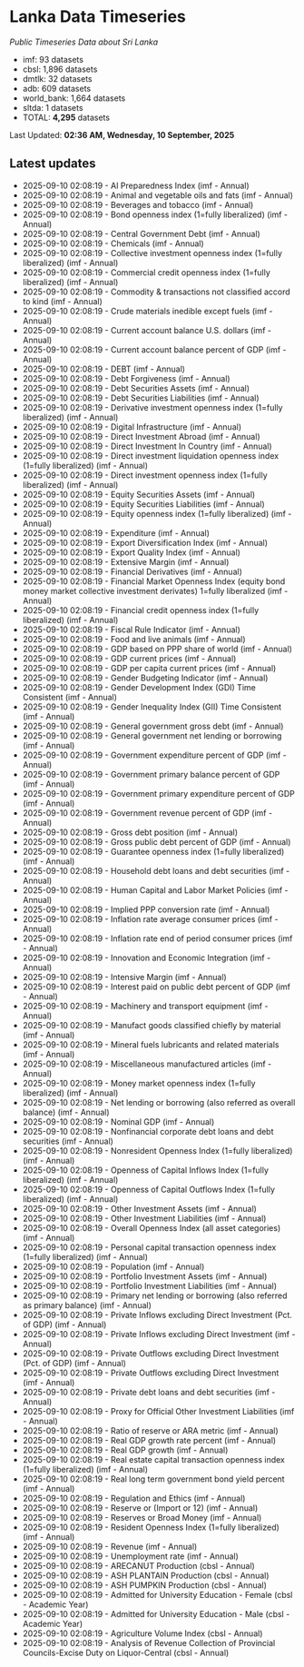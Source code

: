 # Lanka Data Timeseries
*Public Timeseries Data about Sri Lanka*

* imf: 93 datasets
* cbsl: 1,896 datasets
* dmtlk: 32 datasets
* adb: 609 datasets
* world_bank: 1,664 datasets
* sltda: 1 datasets
* TOTAL: **4,295** datasets

Last Updated: **02:36 AM, Wednesday, 10 September, 2025**

## Latest updates

* 2025-09-10 02:08:19 - AI Preparedness Index (imf - Annual)
* 2025-09-10 02:08:19 - Animal and vegetable oils and fats (imf - Annual)
* 2025-09-10 02:08:19 - Beverages and tobacco (imf - Annual)
* 2025-09-10 02:08:19 - Bond openness index (1=fully liberalized) (imf - Annual)
* 2025-09-10 02:08:19 - Central Government Debt (imf - Annual)
* 2025-09-10 02:08:19 - Chemicals (imf - Annual)
* 2025-09-10 02:08:19 - Collective investment openness index (1=fully liberalized) (imf - Annual)
* 2025-09-10 02:08:19 - Commercial credit openness index (1=fully liberalized) (imf - Annual)
* 2025-09-10 02:08:19 - Commodity & transactions not classified accord to kind (imf - Annual)
* 2025-09-10 02:08:19 - Crude materials inedible except fuels (imf - Annual)
* 2025-09-10 02:08:19 - Current account balance U.S. dollars (imf - Annual)
* 2025-09-10 02:08:19 - Current account balance percent of GDP (imf - Annual)
* 2025-09-10 02:08:19 - DEBT (imf - Annual)
* 2025-09-10 02:08:19 - Debt Forgiveness (imf - Annual)
* 2025-09-10 02:08:19 - Debt Securities Assets (imf - Annual)
* 2025-09-10 02:08:19 - Debt Securities Liabilities (imf - Annual)
* 2025-09-10 02:08:19 - Derivative investment openness index (1=fully liberalized) (imf - Annual)
* 2025-09-10 02:08:19 - Digital Infrastructure (imf - Annual)
* 2025-09-10 02:08:19 - Direct Investment Abroad (imf - Annual)
* 2025-09-10 02:08:19 - Direct Investment In Country (imf - Annual)
* 2025-09-10 02:08:19 - Direct investment liquidation openness index (1=fully liberalized) (imf - Annual)
* 2025-09-10 02:08:19 - Direct investment openness index (1=fully liberalized) (imf - Annual)
* 2025-09-10 02:08:19 - Equity Securities Assets (imf - Annual)
* 2025-09-10 02:08:19 - Equity Securities Liabilities (imf - Annual)
* 2025-09-10 02:08:19 - Equity openness index (1=fully liberalized) (imf - Annual)
* 2025-09-10 02:08:19 - Expenditure (imf - Annual)
* 2025-09-10 02:08:19 - Export Diversification Index (imf - Annual)
* 2025-09-10 02:08:19 - Export Quality Index (imf - Annual)
* 2025-09-10 02:08:19 - Extensive Margin (imf - Annual)
* 2025-09-10 02:08:19 - Financial Derivatives (imf - Annual)
* 2025-09-10 02:08:19 - Financial Market Openness Index (equity bond money market collective investment derivates) 1=fully liberalized (imf - Annual)
* 2025-09-10 02:08:19 - Financial credit openness index (1=fully liberalized) (imf - Annual)
* 2025-09-10 02:08:19 - Fiscal Rule Indicator (imf - Annual)
* 2025-09-10 02:08:19 - Food and live animals (imf - Annual)
* 2025-09-10 02:08:19 - GDP based on PPP share of world (imf - Annual)
* 2025-09-10 02:08:19 - GDP current prices (imf - Annual)
* 2025-09-10 02:08:19 - GDP per capita current prices (imf - Annual)
* 2025-09-10 02:08:19 - Gender Budgeting Indicator (imf - Annual)
* 2025-09-10 02:08:19 - Gender Development Index (GDI) Time Consistent (imf - Annual)
* 2025-09-10 02:08:19 - Gender Inequality Index (GII) Time Consistent (imf - Annual)
* 2025-09-10 02:08:19 - General government gross debt (imf - Annual)
* 2025-09-10 02:08:19 - General government net lending or borrowing (imf - Annual)
* 2025-09-10 02:08:19 - Government expenditure percent of GDP (imf - Annual)
* 2025-09-10 02:08:19 - Government primary balance percent of GDP (imf - Annual)
* 2025-09-10 02:08:19 - Government primary expenditure percent of GDP (imf - Annual)
* 2025-09-10 02:08:19 - Government revenue percent of GDP (imf - Annual)
* 2025-09-10 02:08:19 - Gross debt position (imf - Annual)
* 2025-09-10 02:08:19 - Gross public debt percent of GDP (imf - Annual)
* 2025-09-10 02:08:19 - Guarantee openness index (1=fully liberalized) (imf - Annual)
* 2025-09-10 02:08:19 - Household debt loans and debt securities (imf - Annual)
* 2025-09-10 02:08:19 - Human Capital and Labor Market Policies (imf - Annual)
* 2025-09-10 02:08:19 - Implied PPP conversion rate (imf - Annual)
* 2025-09-10 02:08:19 - Inflation rate average consumer prices (imf - Annual)
* 2025-09-10 02:08:19 - Inflation rate end of period consumer prices (imf - Annual)
* 2025-09-10 02:08:19 - Innovation and Economic Integration (imf - Annual)
* 2025-09-10 02:08:19 - Intensive Margin (imf - Annual)
* 2025-09-10 02:08:19 - Interest paid on public debt percent of GDP (imf - Annual)
* 2025-09-10 02:08:19 - Machinery and transport equipment (imf - Annual)
* 2025-09-10 02:08:19 - Manufact goods classified chiefly by material (imf - Annual)
* 2025-09-10 02:08:19 - Mineral fuels lubricants and related materials (imf - Annual)
* 2025-09-10 02:08:19 - Miscellaneous manufactured articles (imf - Annual)
* 2025-09-10 02:08:19 - Money market openness index (1=fully liberalized) (imf - Annual)
* 2025-09-10 02:08:19 - Net lending or borrowing (also referred as overall balance) (imf - Annual)
* 2025-09-10 02:08:19 - Nominal GDP (imf - Annual)
* 2025-09-10 02:08:19 - Nonfinancial corporate debt loans and debt securities (imf - Annual)
* 2025-09-10 02:08:19 - Nonresident Openness Index (1=fully liberalized) (imf - Annual)
* 2025-09-10 02:08:19 - Openness of Capital Inflows Index (1=fully liberalized) (imf - Annual)
* 2025-09-10 02:08:19 - Openness of Capital Outflows Index (1=fully liberalized) (imf - Annual)
* 2025-09-10 02:08:19 - Other Investment Assets (imf - Annual)
* 2025-09-10 02:08:19 - Other Investment Liabilities (imf - Annual)
* 2025-09-10 02:08:19 - Overall Openness Index (all asset categories) (imf - Annual)
* 2025-09-10 02:08:19 - Personal capital transaction openness index (1=fully liberalized) (imf - Annual)
* 2025-09-10 02:08:19 - Population (imf - Annual)
* 2025-09-10 02:08:19 - Portfolio Investment Assets (imf - Annual)
* 2025-09-10 02:08:19 - Portfolio Investment Liabilities (imf - Annual)
* 2025-09-10 02:08:19 - Primary net lending or borrowing (also referred as primary balance) (imf - Annual)
* 2025-09-10 02:08:19 - Private Inflows excluding Direct Investment (Pct. of GDP) (imf - Annual)
* 2025-09-10 02:08:19 - Private Inflows excluding Direct Investment (imf - Annual)
* 2025-09-10 02:08:19 - Private Outflows excluding Direct Investment (Pct. of GDP) (imf - Annual)
* 2025-09-10 02:08:19 - Private Outflows excluding Direct Investment (imf - Annual)
* 2025-09-10 02:08:19 - Private debt loans and debt securities (imf - Annual)
* 2025-09-10 02:08:19 - Proxy for Official Other Investment Liabilities (imf - Annual)
* 2025-09-10 02:08:19 - Ratio of reserve or ARA metric (imf - Annual)
* 2025-09-10 02:08:19 - Real GDP growth rate percent (imf - Annual)
* 2025-09-10 02:08:19 - Real GDP growth (imf - Annual)
* 2025-09-10 02:08:19 - Real estate capital transaction openness index (1=fully liberalized) (imf - Annual)
* 2025-09-10 02:08:19 - Real long term government bond yield percent (imf - Annual)
* 2025-09-10 02:08:19 - Regulation and Ethics (imf - Annual)
* 2025-09-10 02:08:19 - Reserve or (Import or 12) (imf - Annual)
* 2025-09-10 02:08:19 - Reserves or Broad Money (imf - Annual)
* 2025-09-10 02:08:19 - Resident Openness Index (1=fully liberalized) (imf - Annual)
* 2025-09-10 02:08:19 - Revenue (imf - Annual)
* 2025-09-10 02:08:19 - Unemployment rate (imf - Annual)
* 2025-09-10 02:08:19 - ARECANUT Production (cbsl - Annual)
* 2025-09-10 02:08:19 - ASH PLANTAIN Production (cbsl - Annual)
* 2025-09-10 02:08:19 - ASH PUMPKIN Production (cbsl - Annual)
* 2025-09-10 02:08:19 - Admitted for University Education - Female (cbsl - Academic Year)
* 2025-09-10 02:08:19 - Admitted for University Education - Male (cbsl - Academic Year)
* 2025-09-10 02:08:19 - Agriculture Volume Index (cbsl - Annual)
* 2025-09-10 02:08:19 - Analysis of Revenue Collection of Provincial Councils-Excise Duty on Liquor-Central (cbsl - Annual)